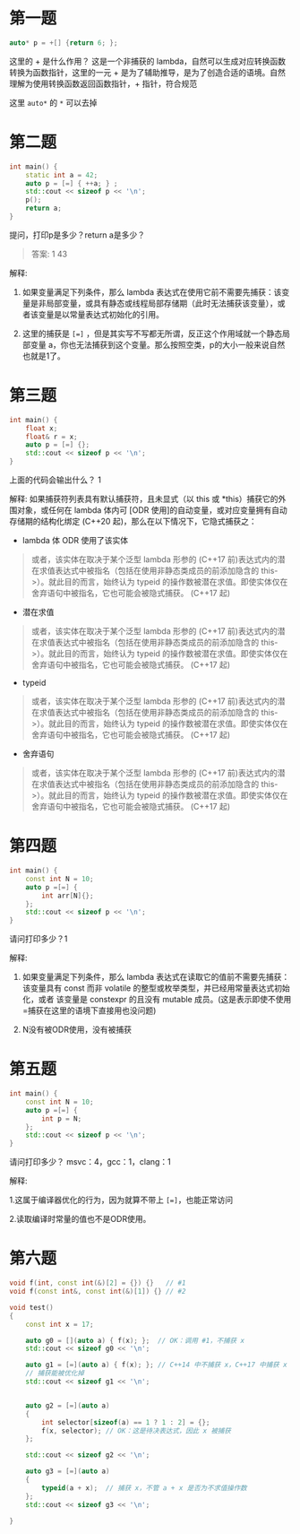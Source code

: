# 第一题

```cpp
auto* p = +[] {return 6; };
```

这里的 + 是什么作用？
这是一个非捕获的 lambda，自然可以生成对应转换函数转换为函数指针，这里的一元 + 是为了辅助推导，是为了创造合适的语境。自然理解为使用转换函数返回函数指针，+ 指针，符合规范

这里 `auto*` 的 `*` 可以去掉

# 第二题

```cpp
int main() {
    static int a = 42;
    auto p = [=] { ++a; } ;
    std::cout << sizeof p << '\n';
    p();
    return a;
}
```

提问，打印p是多少？return a是多少？

> 答案: 1 43

解释:
1. 如果变量满足下列条件，那么 lambda 表达式在使用它前不需要先捕获：该变量是非局部变量，或具有静态或线程局部存储期（此时无法捕获该变量），或者该变量是以常量表达式初始化的引用。

2. 这里的捕获是 `[=]` ，但是其实写不写都无所谓，反正这个作用域就一个静态局部变量 a，你也无法捕获到这个变量。那么按照空类，p的大小一般来说自然也就是1了。

# 第三题

```cpp
int main() {
    float x;
    float& r = x;
    auto p = [=] {};
    std::cout << sizeof p << '\n';
}
```

上面的代码会输出什么？ 1

解释:
如果捕获符列表具有默认捕获符，且未显式（以 this 或 *this）捕获它的外围对象，或任何在 lambda 体内可 [ODR 使用]的自动变量，或对应变量拥有自动存储期的结构化绑定 (C++20 起)，那么在以下情况下，它隐式捕获之：

- lambda 体 ODR 使用了该实体
> 或者，该实体在取决于某个泛型 lambda 形参的 (C++17 前)表达式内的潜在求值表达式中被指名（包括在使用非静态类成员的前添加隐含的 this->）。就此目的而言，始终认为 typeid 的操作数被潜在求值。即使实体仅在舍弃语句中被指名，它也可能会被隐式捕获。 (C++17 起)

- 潜在求值
> 或者，该实体在取决于某个泛型 lambda 形参的 (C++17 前)表达式内的潜在求值表达式中被指名（包括在使用非静态类成员的前添加隐含的 this->）。就此目的而言，始终认为 typeid 的操作数被潜在求值。即使实体仅在舍弃语句中被指名，它也可能会被隐式捕获。 (C++17 起)

- typeid
> 或者，该实体在取决于某个泛型 lambda 形参的 (C++17 前)表达式内的潜在求值表达式中被指名（包括在使用非静态类成员的前添加隐含的 this->）。就此目的而言，始终认为 typeid 的操作数被潜在求值。即使实体仅在舍弃语句中被指名，它也可能会被隐式捕获。 (C++17 起)

- 舍弃语句
> 或者，该实体在取决于某个泛型 lambda 形参的 (C++17 前)表达式内的潜在求值表达式中被指名（包括在使用非静态类成员的前添加隐含的 this->）。就此目的而言，始终认为 typeid 的操作数被潜在求值。即使实体仅在舍弃语句中被指名，它也可能会被隐式捕获。 (C++17 起)

# 第四题

```cpp
int main() {
	const int N = 10;
	auto p =[=] {
		int arr[N]{};
	};
	std::cout << sizeof p << '\n';
}
```

请问打印多少？1

解释:
1. 如果变量满足下列条件，那么 lambda 表达式在读取它的值前不需要先捕获： 该变量具有 const 而非 volatile 的整型或枚举类型，并已经用常量表达式初始化，或者 该变量是 constexpr 的且没有 mutable 成员。(这是表示即使不使用=捕获在这里的语境下直接用也没问题)

2. N没有被ODR使用，没有被捕获

# 第五题

```cpp
int main() {
	const int N = 10;
	auto p =[=] {
		int p = N;
	};
	std::cout << sizeof p << '\n';
}
```

请问打印多少？
msvc：4，gcc：1，clang：1

解释:

1.这属于编译器优化的行为，因为就算不带上 `[=]`，也能正常访问

2.读取编译时常量的值也不是ODR使用。

# 第六题

```cpp
void f(int, const int(&)[2] = {}) {}   // #1
void f(const int&, const int(&)[1]) {} // #2

void test()
{
    const int x = 17;

    auto g0 = [](auto a) { f(x); };  // OK：调用 #1，不捕获 x
    std::cout << sizeof g0 << '\n';

    auto g1 = [=](auto a) { f(x); }; // C++14 中不捕获 x，C++17 中捕获 x
    // 捕获能被优化掉
    std::cout << sizeof g1 << '\n';


    auto g2 = [=](auto a)
    {
        int selector[sizeof(a) == 1 ? 1 : 2] = {};
        f(x, selector); // OK：这是待决表达式，因此 x 被捕获
    };

    std::cout << sizeof g2 << '\n';

    auto g3 = [=](auto a)
    {
        typeid(a + x);  // 捕获 x，不管 a + x 是否为不求值操作数
    };
    std::cout << sizeof g3 << '\n';

}
```
